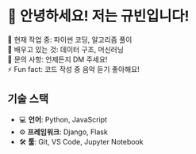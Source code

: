 # 👋 안녕하세요! 저는 규빈입니다!

🔭 현재 작업 중: 파이썬 코딩, 알고리즘 풀이  
🌱 배우고 있는 것: 데이터 구조, 머신러닝  
💬 문의 사항: 언제든지 DM 주세요!  
⚡ Fun fact: 코드 작성 중 음악 듣기 좋아해요!  

## 기술 스택
- 💻 **언어**: Python, JavaScript
- ⚙️ **프레임워크**: Django, Flask
- 🛠️ **툴**: Git, VS Code, Jupyter Notebook
